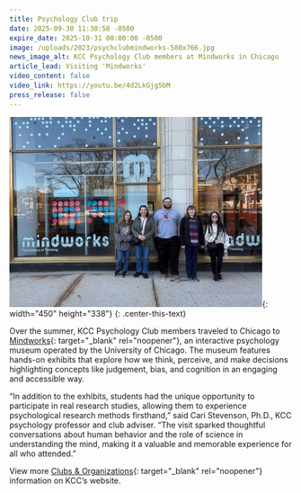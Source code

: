 ```yaml
---
title: Psychology Club trip
date: 2025-09-30 11:30:58 -0500
expire_date: 2025-10-31 00:00:00 -0500
image: /uploads/2023/psychclubmindworks-580x766.jpg
news_image_alt: KCC Psychology Club members at Mindworks in Chicago
article_lead: Visiting 'Mindworks'
video_content: false
video_link: https://youtu.be/4d2LkGjg5bM
press_release: false
---
```

![KCC Psychology Club members at Mindworks in Chicago](/uploads/2023/psychclubmindworks-450x338.jpg "KCC Psychology Club members at Mindworks in Chicago"){: width="450" height="338"}
{: .center-this-text}

Over the summer, KCC Psychology Club members traveled to Chicago to [Mindworks](https://www.chicagobooth.edu/mindworks "Mindworks"){: target="_blank" rel="noopener"}, an interactive psychology museum operated by the University of Chicago. The museum features hands-on exhibits that explore how we think, perceive, and make decisions highlighting concepts like judgement, bias, and cognition in an engaging and accessible way.

“In addition to the exhibits, students had the unique opportunity to participate in real research studies, allowing them to experience psychological research methods firsthand,” said Cari Stevenson, Ph.D., KCC psychology professor and club adviser. “The visit sparked thoughtful conversations about human behavior and the role of science in understanding the mind, making it a valuable and memorable experience for all who attended.”

View more [Clubs & Organizations](https://www.kcc.edu/student-resources/student-life/clubs/ "KCC's Clubs &amp; Organizations"){: target="_blank" rel="noopener"} information on KCC’s website.
